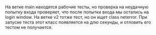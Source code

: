 На ветке main находятся рабочие тесты, но проверка на неудачную попытку входа проверяет, что после попытки входа мы остались на login window.
На ветке v2 тотже тест, но он ищет class neterror. При запуске теста этот класс появляется на длю секунды, и отловить его тестом не получается.
